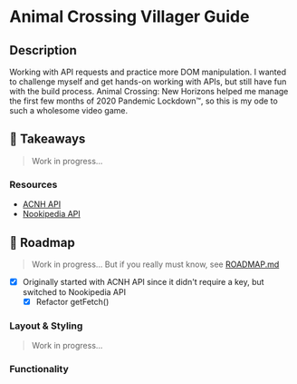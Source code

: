 # Animal Crossing Villager Guide

## Description
Working with API requests and practice more DOM manipulation. I wanted to challenge myself and get hands-on working with APIs, but still have fun with the build process. Animal Crossing: New Horizons helped me manage the first few months of 2020 Pandemic Lockdown™, so this is my ode to such a wholesome video game.

## 💭 Takeaways
> Work in progress...

### Resources
- [ACNH API](http://acnhapi.com/)
- [Nookipedia API](https://api.nookipedia.com/)

## 🚧 Roadmap
> Work in progress... But if you really must know, see [ROADMAP.md](/ROADMAP.md)

- [x] Originally started with ACNH API since it didn't require a key, but switched to Nookipedia API
    - [x] Refactor getFetch()

### Layout & Styling
> Work in progress...

### Functionality
